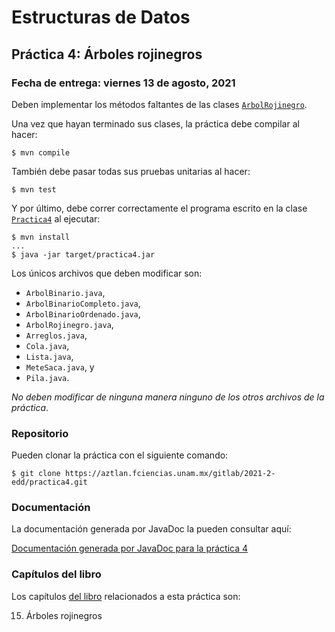 Estructuras de Datos
====================

Práctica 4: Árboles rojinegros
------------------------------

### Fecha de entrega: viernes 13 de agosto, 2021

Deben implementar los métodos faltantes de las clases
[`ArbolRojinegro`](https://aztlan.fciencias.unam.mx/gitlab/2021-2-edd/practica4/blob/master/src/main/java/mx/unam/ciencias/edd/ArbolRojinegro.java).

Una vez que hayan terminado sus clases, la práctica debe compilar al hacer:

```
$ mvn compile
```

También debe pasar todas sus pruebas unitarias al hacer:

```
$ mvn test
```

Y por último, debe correr correctamente el programa escrito en la clase
[`Practica4`](https://aztlan.fciencias.unam.mx/gitlab/2021-2-edd/practica4/blob/master/src/main/java/mx/unam/ciencias/edd/Practica4.java)
al ejecutar:

```
$ mvn install
...
$ java -jar target/practica4.jar
```

Los únicos archivos que deben modificar son:

* `ArbolBinario.java`,
* `ArbolBinarioCompleto.java`,
* `ArbolBinarioOrdenado.java`,
* `ArbolRojinegro.java`,
* `Arreglos.java`,
* `Cola.java`,
* `Lista.java`,
* `MeteSaca.java`, y
* `Pila.java`.

*No deben modificar de ninguna manera ninguno de los otros archivos de la
práctica*.

### Repositorio

Pueden clonar la práctica con el siguiente comando:

```
$ git clone https://aztlan.fciencias.unam.mx/gitlab/2021-2-edd/practica4.git
```

### Documentación

La documentación generada por JavaDoc la pueden consultar aquí:

[Documentación generada por JavaDoc para la práctica
4](https://aztlan.fciencias.unam.mx/~canek/2021-2-edd/practica4/apidocs/index.html)

### Capítulos del libro

Los capítulos
[del libro](https://tienda.fciencias.unam.mx/es/home/437-estructuras-de-datos-con-java-moderno-9786073009157.html)
relacionados a esta práctica son:

15. Árboles rojinegros
